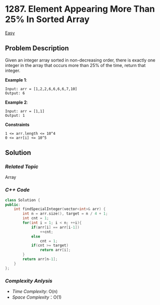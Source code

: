 # 1287. Element Appearing More Than 25% In Sorted Array
[Easy](https://leetcode.com/problems/element-appearing-more-than-25-in-sorted-array/description/)

## Problem Description

Given an integer array sorted in non-decreasing order, there is exactly one integer in the array that occurs more than 25% of the time, return that integer.


**Example 1**:
```
Input: arr = [1,2,2,6,6,6,6,7,10]
Output: 6
```
**Example 2**:
```
Input: arr = [1,1]
Output: 1
```

**Constraints**
```
1 <= arr.length <= 10^4
0 <= arr[i] <= 10^5
```

## Solution

### _Related Topic_
   Array

### _C++ Code_
```cpp
class Solution {
public:
    int findSpecialInteger(vector<int>& arr) {
        int n = arr.size(), target = n / 4 + 1;
        int cnt = 1;
        for(int i = 1; i < n; ++i){
            if(arr[i] == arr[i-1])
                ++cnt;
            else
                cnt = 1;
            if(cnt >= target)
                return arr[i];
        }
        return arr[n-1];
    }
};
```

### _Complexity Anlysis_
- _Time Complexity_: O(n)
- _Space Complexity_：O(1)
